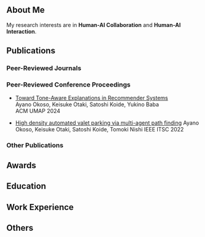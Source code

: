 <!-- 
<div class="navbar">
  <a href="#about-me">About Me</a>
  <a href="#publications">Publications</a>
  <a href="#awards">Awards</a>
  <a href="#education">Education</a>
  <a href="#work-experience">Work Experience</a>
  <a href="#others">Others</a>
</div>
-->

## About Me
<a id="about-me"></a>
My research interests are in **Human-AI Collaboration** and **Human-AI Interaction**.


## Publications
<a id="publications"></a>

### Peer-Reviewed Journals

### Peer-Reviewed Conference Proceedings
- [Toward Tone-Aware Explanations in Recommender Systems](https://dl.acm.org/doi/10.1145/3627043.3659572)  
  Ayano Okoso, Keisuke Otaki, Satoshi Koide, Yukino Baba  
  ACM UMAP 2024

- [High density automated valet parking via multi-agent path finding](https://ieeexplore.ieee.org/document/9922035)
  Ayano Okoso, Keisuke Otaki, Satoshi Koide, Tomoki Nishi
  IEEE ITSC 2022


### Other Publications


## Awards
<a id="awards"></a>


## Education
<a id="education"></a>


## Work Experience
<a id="work-experience"></a>


## Others
<a id="others"></a>

